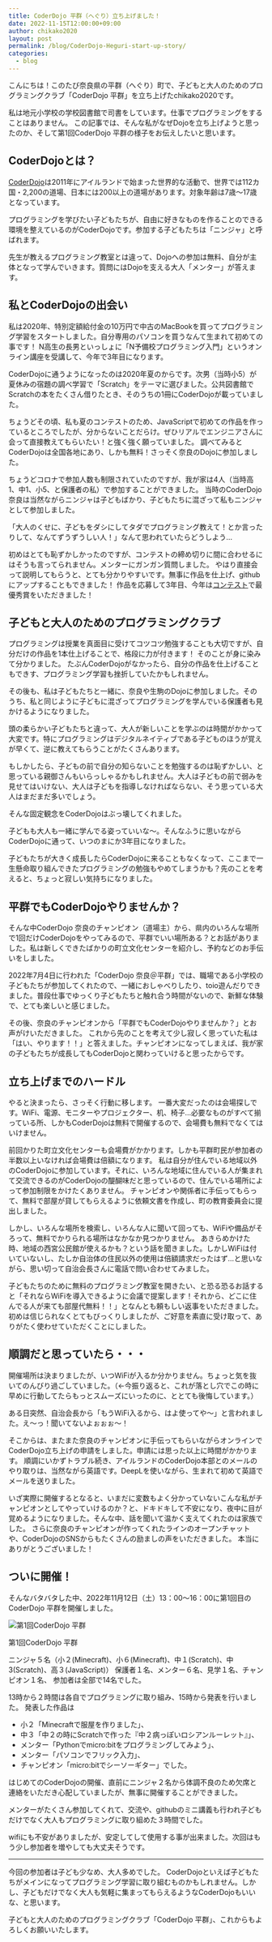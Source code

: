 ```yaml
---
title: CoderDojo 平群（へぐり）立ち上げました！
date: 2022-11-15T12:00:00+09:00
author: chikako2020
layout: post
permalink: /blog/CoderDojo-Heguri-start-up-story/
categories:
  - blog
---
```

こんにちは！このたび奈良県の平群（へぐり）町で、子どもと大人のためのプログラミングクラブ「CoderDojo 平群」を立ち上げたchikako2020です。

私は地元小学校の学校図書館で司書をしています。仕事でプログラミングをすることはありません。
この記事では、そんな私がなぜDojoを立ち上げようと思ったのか、そして第1回CoderDojo 平群の様子をお伝えしたいと思います。



## CoderDojoとは？

[CoderDojo](https://coderdojo.jp/)は2011年にアイルランドで始まった世界的な活動で、世界では112カ国・2,200の道場、日本には200以上の道場があります。対象年齢は7歳～17歳となっています。

プログラミングを学びたい子どもたちが、自由に好きなものを作ることのできる環境を整えているのがCoderDojoです。参加する子どもたちは「ニンジャ」と呼ばれます。

先生が教えるプログラミング教室とは違って、Dojoへの参加は無料、自分が主体となって学んでいきます。質問にはDojoを支える大人「メンター」が答えます。



## 私とCoderDojoの出会い

私は2020年、特別定額給付金の10万円で中古のMacBookを買ってプログラミング学習をスタートしました。自分専用のパソコンを買うなんて生まれて初めての事です！
N高生の長男といっしょに「N予備校プログラミング入門」というオンライン講座を受講して、今年で3年目になります。

CoderDojoに通うようになったのは2020年夏のからです。次男（当時小5）が夏休みの宿題の調べ学習で「Scratch」をテーマに選びました。公共図書館でScratchの本をたくさん借りたとき、そのうちの1冊にCoderDojoが載っていました。

ちょうどその頃、私も夏のコンテストのため、JavaScriptで初めての作品を作っているところでしたが、分からないことだらけ。ぜひリアルでエンジニアさんに会って直接教えてもらいたい！と強く強く願っていました。
調べてみるとCoderDojoは全国各地にあり、しかも無料！さっそく奈良のDojoに参加しました。


ちょうどコロナで参加人数も制限されていたのですが、我が家は4人（当時高1、中1、小5、と保護者の私）で参加することができました。
当時のCoderDojo 奈良は当然ながらニンジャは子どもばかり、子どもたちに混ざって私もニンジャとして参加しました。

「大人のくせに、子どもをダシにしてタダでプログラミング教えて！とか言ったりして、なんてずうずうしい人！」なんて思われていたらどうしよう…

初めはとても恥ずかしかったのですが、コンテストの締め切りに間に合わせるにはそうも言ってられません。メンターにガンガン質問しました。
やはり直接会って説明してもらうと、とても分かりやすいです。無事に作品を仕上げ、githubにアップすることもできました！
作品を応募して3年目、今年は[コンテスト](https://nyobi-contest2022.web.app/)で最優秀賞をいただきました！



## 子どもと大人のためのプログラミングクラブ

プログラミングは授業を真面目に受けてコツコツ勉強することも大切ですが、自分だけの作品を1本仕上げることで、格段に力が付きます！
そのことが身に染みて分かりました。
たぶんCoderDojoがなかったら、自分の作品を仕上げることもできす、プログラミング学習も挫折していたかもしれません。

その後も、私は子どもたちと一緒に、奈良や生駒のDojoに参加しました。そのうち、私と同じように子どもに混ざってプログラミングを学んでいる保護者も見かけるようになりました。

頭の柔らかい子どもたちと違って、大人が新しいことを学ぶのは時間がかかって大変です。特にプログラミングはデジタルネイティブである子どものほうが覚えが早くて、逆に教えてもらうことがたくさんあります。

もしかしたら、子どもの前で自分の知らないことを勉強するのは恥ずかしい、と思っている親御さんもいらっしゃるかもしれません。大人は子どもの前で弱みを見せてはいけない、大人は子どもを指導しなければならない、そう思っている大人はまだまだ多いでしょう。

そんな固定観念をCoderDojoはぶっ壊してくれました。

子どもも大人も一緒に学んでる姿っていいな～。そんなふうに思いながらCoderDojoに通って、いつのまにか3年目になりました。

子どもたちが大きく成長したらCoderDojoに来ることもなくなって、ここまで一生懸命取り組んできたプログラミングの勉強もやめてしまうかも？先のことを考えると、ちょっと寂しい気持ちになりました。

## 平群でもCoderDojoやりませんか？
そんな中CoderDojo 奈良のチャンピオン（道場主）から、県内のいろんな場所で1回だけCoderDojoをやってみるので、平群でいい場所ある？とお話がありました。私は新しくできたばかりの町立文化センターを紹介し、予約などのお手伝いをしました。

2022年7月4日に行われた「CoderDojo 奈良＠平群」では、職場である小学校の子どもたちが参加してくれたので、一緒におしゃべりしたり、toio遊んだりできました。普段仕事でゆっくり子どもたちと触れ合う時間がないので、新鮮な体験で、とても楽しいと感じました。

その後、奈良のチャンピオンから「平群でもCoderDojoやりませんか？」とお声がけいただきました。
これから先のことを考えて少し寂しく思っていた私は「はい、やります！！」と答えました。チャンピオンになってしまえば、我が家の子どもたちが成長してもCoderDojoと関わっていけると思ったからです。



## 立ち上げまでのハードル

やると決まったら、さっそく行動に移します。
一番大変だったのは会場探しです。WiFi、電源、モニターやプロジェクター、机、椅子…必要なものがすべて揃っている所、しかもCoderDojoは無料で開催するので、会場費も無料でなくてはいけません。

前回かりた町立文化センターも会場費がかかります。しかも平群町民が参加者の半数以上いなければ会場費は倍額になります。
私は自分が住んでいる地域以外のCoderDojoに参加しています。それに、いろんな地域に住んでいる人が集まれて交流できるのがCoderDojoの醍醐味だと思っているので、住んでいる場所によって参加制限をかけたくありません。
チャンピオンや関係者に手伝ってもらって、無料で部屋が貸してもらえるように依頼文書を作成し、町の教育委員会に提出しました。

しかし、いろんな場所を検索し、いろんな人に聞いて回っても、WiFiや備品がそろって、無料でかりられる場所はなかなか見つかりません。
あきらめかけた時、地域の西宮公民館が使えるかも？という話を聞きました。しかしWiFiは付いていないし、たしか自治体の住民以外の使用は倍額請求だったはず…と思いながら、思い切って自治会長さんに電話で問い合わせてみました。

子どもたちのために無料のプログラミング教室を開きたい、と恐る恐るお話すると「それならWiFiを導入できるように会議で提案します！それから、どこに住んでる人が来ても部屋代無料！！」となんとも頼もしい返事をいただきました。初めは信じられなくとてもびっくりしましたが、ご好意を素直に受け取って、ありがたく使わせていただくことにしました。



## 順調だと思っていたら・・・

開催場所は決まりましたが、いつWiFiが入るか分かりません。ちょっと気を抜いてのんびり過ごしていました。（←今振り返ると、これが落とし穴でこの時に早めに行動してたらもっとスムーズにいったのに、ととても後悔しています。）

ある日突然、自治会長から「もうWiFi入るから、はよ使ってや～」と言われました。え～っ！聞いてないよぉぉぉ～！

そこからは、またまた奈良のチャンピオンに手伝ってもらいながらオンラインでCoderDojo立ち上げの申請をしました。申請には思った以上に時間がかかります。
順調にいかずトラブル続き、アイルランドのCoderDojo本部とのメールのやり取りは、当然ながら英語です。DeepLを使いながら、生まれて初めて英語でメールを送りました。

いざ実際に開催するとなると、いまだに変数もよく分かっていないこんな私がチャンピオンとしてやっていけるのか？と、ドキドキして不安になり、夜中に目が覚めるようになりました。そんな中、話を聞いて温かく支えてくれたのは家族でした。
さらに奈良のチャンピオンが作ってくれたラインのオープンチャットや、CoderDojoのSNSからもたくさんの励ましの声をいただきました。
本当にありがとうございました！



## ついに開催！

そんなバタバタした中、2022年11月12日（土）13：00～16：00に第1回目のCoderDojo 平群を開催しました。

![第1回CoderDojo 平群](/assets/images/2022/CoderDojo-Heguri-start-up-story.webp)

第1回CoderDojo 平群

ニンジャ５名（小２(Minecraft)、小６(Minecraft)、中１(Scratch)、中3(Scratch)、高３(JavaScript)）
保護者１名、メンター６名、見学１名、チャンピオン１名、
参加者は全部で14名でした。

13時から２時間は各自でプログラミングに取り組み、15時から発表を行いました。
発表した作品は
- 小２「Minecraftで服屋を作りました」、
- 中３「中２の時にScratchで作った『中２病っぽいロシアンルーレット』」、
- メンター「Pythonでmicro:bitをプログラミングしてみよう」、
- メンター「パソコンでフリック入力」、
- チャンピオン「micro:bitでシーソーギター」でした。

はじめてのCoderDojoの開催、直前にニンジャ２名から体調不良のため欠席と連絡をいただき心配していましたが、無事に開催することができました。

メンターがたくさん参加してくれて、交流や、githubのミニ講義も行われ子どもだけでなく大人もプログラミングに取り組めた３時間でした。

wifiにも不安がありましたが、安定してして使用する事が出来ました。次回はもう少し参加者を増やしても大丈夫そうです。


***
今回の参加者は子ども少なめ、大人多めでした。
CoderDojoといえば子どもたちがメインになってプログラミング学習に取り組むものかもしれません。しかし、子どもだけでなく大人も気軽に集まってもらえるようなCoderDojoもいいな、と思います。

子どもと大人のためのプログラミングクラブ「CoderDojo 平群」、これからもよろしくお願いいたします。






